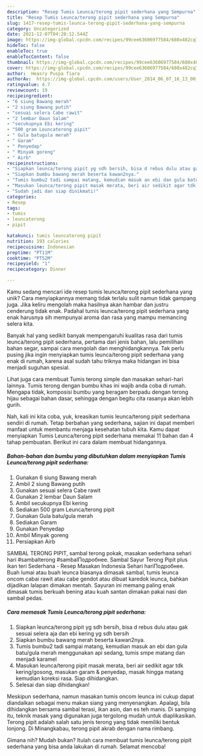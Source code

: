 ```yaml
---
description: "Resep Tumis Leunca/terong pipit sederhana yang Sempurna"
title: "Resep Tumis Leunca/terong pipit sederhana yang Sempurna"
slug: 1417-resep-tumis-leunca-terong-pipit-sederhana-yang-sempurna
category: Uncategorized
date: 2021-12-07T04:20:12.544Z
image: https://img-global.cpcdn.com/recipes/99cee63606977584/680x482cq70/tumis-leuncaterong-pipit-sederhana-foto-resep-utama.jpg
hideToc: false
enableToc: true
enableTocContent: false
thumbnail: https://img-global.cpcdn.com/recipes/99cee63606977584/680x482cq70/tumis-leuncaterong-pipit-sederhana-foto-resep-utama.jpg
cover: https://img-global.cpcdn.com/recipes/99cee63606977584/680x482cq70/tumis-leuncaterong-pipit-sederhana-foto-resep-utama.jpg
author:  Heasry Puspa Tiara
authorAv:  https://img-global.cpcdn.com/users/User_2014_06_07_16_13_00_398_6ab106_original_20140423_013641/60x60cq50/avatar.jpg
ratingvalue: 4.7
reviewcount: 19
recipeingredient:
- "6 siung Bawang merah"
- "2 siung Bawang putih"
- "sesuai selera Cabe rawit"
- "2 lembar Daun Salam"
- "secukupnya Ebi kering"
- "500 gram Leuncaterong pipit"
- " Gula batugula merah"
- " Garam"
- " Penyedap"
- " Minyak goreng"
- " Airb"
recipeinstructions:
- "Siapkan leunca/terong pipit yg sdh bersih, bisa d rebus dulu atau gak sesuai selera aja dan ebi kering yg sdh bersih"
- "Siapkan bumbu bawang merah beserta kawan2nya."
- "Tumis bumbu2 tadi sampai matang, kemudian masuk an ebi dan gula batu/gula merah menggunakan api sedang, tumis smpe matang dan menjadi karamel"
- "Masukan leunca/terong pipit masak merata, beri air sedikit agar tdk kering/gosong, masukan garam &amp; penyedap, masak hingga matang kemudian koreksi rasa. Siap dihidangkan."
- "Sudah jadi dan siap dinikmati!"
categories:
- Resep
tags:
- tumis
- leuncaterong
- pipit

katakunci: tumis leuncaterong pipit 
nutrition: 193 calories
recipecuisine: Indonesian
preptime: "PT11M"
cooktime: "PT52M"
recipeyield: "1"
recipecategory: Dinner

---
```



Kamu sedang mencari ide resep tumis leunca/terong pipit sederhana yang unik? Cara menyiapkannya memang tidak terlalu sulit namun tidak gampang juga. Jika keliru mengolah maka hasilnya akan hambar dan justru cenderung tidak enak. Padahal tumis leunca/terong pipit sederhana yang enak harusnya sih mempunyai aroma dan rasa yang mampu memancing selera kita.


Banyak hal yang sedikit banyak mempengaruhi kualitas rasa dari tumis leunca/terong pipit sederhana, pertama dari jenis bahan, lalu pemilihan bahan segar, sampai cara mengolah dan menghidangkannya. Tak perlu pusing jika ingin menyiapkan tumis leunca/terong pipit sederhana yang enak di rumah, karena asal sudah tahu triknya maka hidangan ini bisa menjadi suguhan spesial.

Lihat juga cara membuat Tumis terong simple dan masakan sehari-hari lainnya. Tumis terong dengan bumbu khas ini wajib anda coba di rumah. Mengapa tidak, komposisi bumbu yang beragam berpadu dengan terong hijau sebagai bahan dasar, sehingga dengan begitu cita rasanya akan lebih gurih.


Nah, kali ini kita coba, yuk, kreasikan tumis leunca/terong pipit sederhana sendiri di rumah. Tetap berbahan yang sederhana, sajian ini dapat memberi manfaat untuk membantu menjaga kesehatan tubuh kita. Kamu dapat menyiapkan Tumis Leunca/terong pipit sederhana memakai 11 bahan dan 4 tahap pembuatan. Berikut ini cara dalam membuat hidangannya.

<!--inarticleads1-->

##### Bahan-bahan dan bumbu yang dibutuhkan dalam menyiapkan Tumis Leunca/terong pipit sederhana:

1. Gunakan 6 siung Bawang merah
1. Ambil 2 siung Bawang putih
1. Gunakan sesuai selera Cabe rawit
1. Gunakan 2 lembar Daun Salam
1. Ambil secukupnya Ebi kering
1. Sediakan 500 gram Leunca/terong pipit
1. Gunakan  Gula batu/gula merah
1. Sediakan  Garam
1. Gunakan  Penyedap
1. Ambil  Minyak goreng
1. Persiapkan  Airb


SAMBAL TERONG PIPIT, sambal terong pokak, masakan sederhana sehari hari #sambalterong #sambalПодробнее. Sambal Sayur Terong Pipit plus ikan teri Sederhana - Resep Masakan Indonesia Sehari hariПодробнее. Buah lumai atau buah leunca biasanya dimasak sambal, tumis leunca oncom cabai rawit atau cabe gendot atau dibuat karedok leunca, bahkan dijadikan lalapan dimakan mentah. Sayuran ini memang paling enak dimasak tumis berkuah bening atau kuah santan dimakan pakai nasi dan sambal pedas. 

<!--inarticleads2-->

##### Cara memasak Tumis Leunca/terong pipit sederhana:

1. Siapkan leunca/terong pipit yg sdh bersih, bisa d rebus dulu atau gak sesuai selera aja dan ebi kering yg sdh bersih
1. Siapkan bumbu bawang merah beserta kawan2nya.
1. Tumis bumbu2 tadi sampai matang, kemudian masuk an ebi dan gula batu/gula merah menggunakan api sedang, tumis smpe matang dan menjadi karamel
1. Masukan leunca/terong pipit masak merata, beri air sedikit agar tdk kering/gosong, masukan garam &amp; penyedap, masak hingga matang kemudian koreksi rasa. Siap dihidangkan.
1. Selesai dan siap dihidangkan!

Meskipun sederhana, namun masakan tumis oncom leunca ini cukup dapat diandalkan sebagai menu makan siang yang menyenangkan. Apalagi, bila dihidangkan bersama sambal terasi, ikan asin, dan es teh manis. Di samping itu, teknik masak yang digunakan juga tergolong mudah untuk diaplikasikan. Terong pipit adalah salah satu jenis terong yang tidak memiliki bentuk lonjong. Di Minangkabau, terong pipit akrab dengan nama rimbang. 

Gimana nih? Mudah bukan? Itulah cara membuat tumis leunca/terong pipit sederhana yang bisa anda lakukan di rumah. Selamat mencoba!
